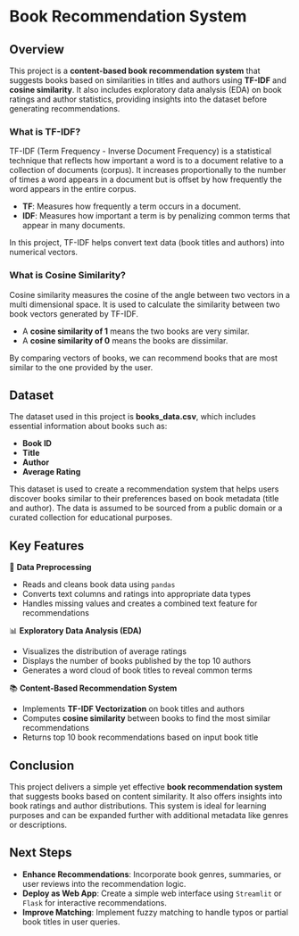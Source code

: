 # Book Recommendation System

## Overview
This project is a **content-based book recommendation system** that suggests books based on similarities in titles and authors using **TF-IDF** and **cosine similarity**. It also includes exploratory data analysis (EDA) on book ratings and author statistics, providing insights into the dataset before generating recommendations.

### What is **TF-IDF**?
TF-IDF (Term Frequency - Inverse Document Frequency) is a statistical technique that reflects how important a word is to a document relative to a collection of documents (corpus). It increases proportionally to the number of times a word appears in a document but is offset by how frequently the word appears in the entire corpus.

- **TF**: Measures how frequently a term occurs in a document.
- **IDF**: Measures how important a term is by penalizing common terms that appear in many documents.

In this project, TF-IDF helps convert text data (book titles and authors) into numerical vectors.

### What is **Cosine Similarity**?
Cosine similarity measures the cosine of the angle between two vectors in a multi dimensional space. It is used to calculate the similarity between two book vectors generated by TF-IDF.

- A **cosine similarity of 1** means the two books are very similar.
- A **cosine similarity of 0** means the books are dissimilar.

By comparing vectors of books, we can recommend books that are most similar to the one provided by the user.

## Dataset
The dataset used in this project is **books_data.csv**, which includes essential information about books such as:
- **Book ID**
- **Title**
- **Author**
- **Average Rating**

This dataset is used to create a recommendation system that helps users discover books similar to their preferences based on book metadata (title and author). The data is assumed to be sourced from a public domain or a curated collection for educational purposes.

## Key Features

📌 **Data Preprocessing**
- Reads and cleans book data using `pandas`
- Converts text columns and ratings into appropriate data types
- Handles missing values and creates a combined text feature for recommendations

📊 **Exploratory Data Analysis (EDA)**
- Visualizes the distribution of average ratings
- Displays the number of books published by the top 10 authors
- Generates a word cloud of book titles to reveal common terms

📚 **Content-Based Recommendation System**
- Implements **TF-IDF Vectorization** on book titles and authors
- Computes **cosine similarity** between books to find the most similar recommendations
- Returns top 10 book recommendations based on input book title
  
## Conclusion
This project delivers a simple yet effective **book recommendation system** that suggests books based on content similarity. It also offers insights into book ratings and author distributions. This system is ideal for learning purposes and can be expanded further with additional metadata like genres or descriptions.

## Next Steps
- **Enhance Recommendations**: Incorporate book genres, summaries, or user reviews into the recommendation logic.
- **Deploy as Web App**: Create a simple web interface using `Streamlit` or `Flask` for interactive recommendations.
- **Improve Matching**: Implement fuzzy matching to handle typos or partial book titles in user queries.

